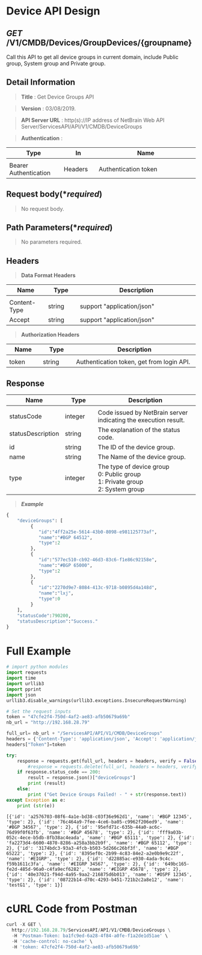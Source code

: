 
# Device API Design

## ***GET*** /V1/CMDB/Devices/GroupDevices/{groupname}
Call this API to get all device groups in current domain, include Public group, System group and Private group.

## Detail Information

> **Title** : Get Device Groups API<br>

> **Version** : 03/08/2019.

> **API Server URL** : http(s)://IP address of NetBrain Web API Server/ServicesAPI/API/V1/CMDB/DeviceGroups

> **Authentication** : 

|**Type**|**In**|**Name**|
|------|------|------|
|<img width=100/>|<img width=100/>|<img width=500/>|
|Bearer Authentication| Headers | Authentication token | 

## Request body(****required***)

> No request body.

## Path Parameters(****required***)

> No parameters required.

## Headers

> **Data Format Headers**

|**Name**|**Type**|**Description**|
|------|------|------|
|<img width=100/>|<img width=100/>|<img width=500/>|
| Content-Type | string  | support "application/json" |
| Accept | string  | support "application/json" |

> **Authorization Headers**

|**Name**|**Type**|**Description**|
|------|------|------|
|<img width=100/>|<img width=100/>|<img width=500/>|
| token | string  | Authentication token, get from login API. |


## Response

|**Name**|**Type**|**Description**|
|------|------|------|
|<img width=100/>|<img width=100/>|<img width=500/>|
|statusCode| integer | Code issued by NetBrain server indicating the execution result.  |
|statusDescription| string | The explanation of the status code. |
|id| string | The ID of the device group. |
|name| string | The Name of the device group. |
|type | integer | The type of device group<br>0: Public group<br>1: Private group<br>2: System group|

> ***Example***



```python
{
    "deviceGroups": [
         {
            "id":"4ff2a25e-5614-43b0-8098-e981125773af",
            "name":"#BGP 64512",
            "type":2
         },
         {
            "id":"577ec510-cb92-46d3-83c6-f1e86c92158e",
            "name":"#BGP 65000",
            "type":2
         },
         {
            "id":"2270d9e7-8084-413c-9718-b0895d4a148d",
            "name":"lxj",
            "type":0
         }
    ],
    "statusCode":790200,
    "statusDescription":"Success."
}
```

# Full Example


```python
# import python modules 
import requests
import time
import urllib3
import pprint
import json
urllib3.disable_warnings(urllib3.exceptions.InsecureRequestWarning)

# Set the request inputs
token = "47cfe2f4-750d-4af2-ae83-afb50679a69b"
nb_url = "http://192.168.28.79"

full_url= nb_url + "/ServicesAPI/API/V1/CMDB/DeviceGroups"
headers = {'Content-Type': 'application/json', 'Accept': 'application/json'}
headers["Token"]=token

try:
    response = requests.get(full_url, headers = headers, verify = False)
        #response = requests.delete(full_url, headers = headers, verify = False)
    if response.status_code == 200:
        result = response.json()["deviceGroups"]
        print (result)
    else:
        print ("Get Device Groups Failed! - " + str(response.text))
except Exception as e:
    print (str(e))
```

    [{'id': 'a2576703-08f6-4a1e-bd38-c03f36e962d1', 'name': '#BGP 12345', 'type': 2}, {'id': '76c464a9-7fee-4ce6-ba05-c9962f206ed9', 'name': '#BGP 34567', 'type': 2}, {'id': '95efd71c-635b-44a0-ac6c-76d99f0f63fb', 'name': '#BGP 45678', 'type': 2}, {'id': 'fff9a03b-052c-4ece-b5db-8fb38ac4eada', 'name': '#BGP 65111', 'type': 2}, {'id': 'fa2273d4-6600-4870-8286-a258a3bb2b9f', 'name': '#BGP 65112', 'type': 2}, {'id': '3174bdc3-93a3-4fcb-b503-5d266c26bf3f', 'name': '#BGP 65222', 'type': 2}, {'id': '8395ef0c-2b99-4c83-84e2-a2e0b9e9c22f', 'name': '#EIGRP', 'type': 2}, {'id': 'd22885ac-e930-4ada-9c4c-f59b1611c3fa', 'name': '#EIGRP 34567', 'type': 2}, {'id': '649bc165-fe2d-485d-96a0-c4fa9ecf6282', 'name': '#EIGRP 45678', 'type': 2}, {'id': '40e37021-f94d-4a95-9aa2-216875d6b013', 'name': '#OSPF 12345', 'type': 2}, {'id': '08722b14-d70c-4293-b451-721b2c2a8e12', 'name': 'testG1', 'type': 1}]
    

# cURL Code from Postman


```python
curl -X GET \
  http://192.168.28.79/ServicesAPI/API/V1/CMDB/DeviceGroups \
  -H 'Postman-Token: ba1fc9ed-6a28-4f84-a0fe-f1a2de1d51ae' \
  -H 'cache-control: no-cache' \
  -H 'token: 47cfe2f4-750d-4af2-ae83-afb50679a69b'
```
